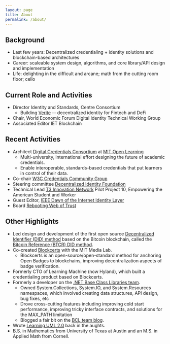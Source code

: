 ```yaml
---
layout: page
title: About
permalink: /about/
---
```


## Background

- Last few years: Decentralized credentialing + identity solutions and blockchain-based architectures
- Career: scaleable system design, algorithms, and core library/API design and implementation
- Life: delighting in the difficult and arcane; math from the cutting room floor; cello

## Current Role and Activities

- Director Identity and Standards, Centre Consortium
	- Building [Verite](https://verite.id/) -- decentralized identity for Fintech and DeFi
- Chair, World Economic Forum Digital Identity Technical Working Group
- Associated Editor IET Blockchain

## Recent Activities

- Architect [Digital Credentials Consortium](https://digitalcredentials.mit.edu/) at [MIT Open Learning](https://openlearning.mit.edu/)
	- Multi-university, international effort designing the future of academic credentials. 
	- Enable interoperable, standards-based credentials that put learners in control of their data.
- Co-chair [W3C Credentials Community Group](https://www.w3.org/community/credentials/)
- Steering committee [Decentralized Identity Foundation](https://identity.foundation/)
- Technical Lead [T3 Innovation Network](https://www.uschamberfoundation.org/t3-innovation) Pilot Project 10, Empowering the American Student and Worker
- Guest Editor, [IEEE Dawn of the Internet Identity Layer](https://www.comsoc.org/publications/magazines/ieee-communications-standards-magazine/cfp/dawn-internet-identity-layer-and)
- Board [Rebooting Web of Trust](https://www.weboftrust.info/)

## Other Highlights

- Led design and development of the first open source [Decentralized Identifier (DID) method](https://www.w3.org/TR/did-core/) based on the Bitcoin blockchain, called the [Bitcoin Reference (BTCR) DID method](https://w3c-ccg.github.io/didm-btcr/).
- Co-created [Blockcerts](https://www.blockcerts.org/) with the MIT Media Lab. 
	- Blockcerts is an open-source/open-standard method for anchoring Open Badges to blockchains, improving decentralization aspects of badge verification.
- Formerly CTO of Learning Machine (now Hyland), which built a credentialing product based on Blockcerts.
- Formerly a developer on the [.NET Base Class Libraries team](https://docs.microsoft.com/en-us/dotnet/standard/framework-libraries#base-class-libraries). 
	- Owned System.Collections, System.IO, and System.Resources namespaces, which involved creating data structures, API design, bug fixes, etc
	- Drove cross-cutting features including improving cold start performance, improving tricky interface contracts, and solutions for the MAX_PATH limitation
	- Blogged a fair bit on the [BCL team blog](https://social.msdn.microsoft.com/search/en-US?rq=site%3Ablogs.msdn.microsoft.com%2Fbclteam&rn=bclteam&ral=1&query=kim%2Bhamilton&ac=4).
- Wrote [Learning UML 2.0](https://smile.amazon.com/Learning-UML-2-0-Pragmatic-Introduction-ebook/dp/B0028N4WII/ref=sr_1_2?dchild=1&keywords=learning+uml+2.0&qid=1614793107&sr=8-2) back in the aughts.
- B.S. in Mathematics from University of Texas at Austin and an M.S. in Applied Math from Cornell. 
